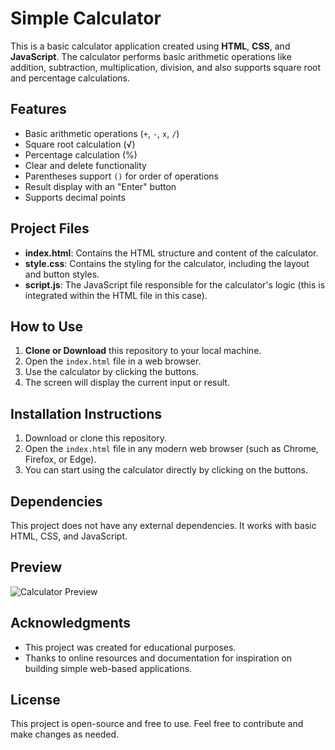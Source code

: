 # Simple Calculator

This is a basic calculator application created using **HTML**, **CSS**, and **JavaScript**. The calculator performs basic arithmetic operations like addition, subtraction, multiplication, division, and also supports square root and percentage calculations.

## Features
- Basic arithmetic operations (`+`, `-`, `x`, `/`)
- Square root calculation (√)
- Percentage calculation (%)
- Clear and delete functionality
- Parentheses support `()` for order of operations
- Result display with an "Enter" button
- Supports decimal points

## Project Files
- **index.html**: Contains the HTML structure and content of the calculator.
- **style.css**: Contains the styling for the calculator, including the layout and button styles.
- **script.js**: The JavaScript file responsible for the calculator's logic (this is integrated within the HTML file in this case).

## How to Use
1. **Clone or Download** this repository to your local machine.
2. Open the `index.html` file in a web browser.
3. Use the calculator by clicking the buttons.
4. The screen will display the current input or result.

## Installation Instructions
1. Download or clone this repository.
2. Open the `index.html` file in any modern web browser (such as Chrome, Firefox, or Edge).
3. You can start using the calculator directly by clicking on the buttons.

## Dependencies
This project does not have any external dependencies. It works with basic HTML, CSS, and JavaScript.

## Preview

![Calculator Preview](images/calculator-preview.png)

## Acknowledgments
- This project was created for educational purposes.
- Thanks to online resources and documentation for inspiration on building simple web-based applications.

## License
This project is open-source and free to use. Feel free to contribute and make changes as needed.
